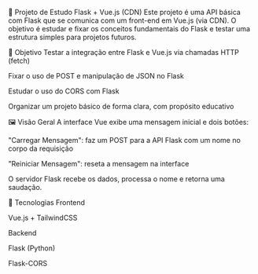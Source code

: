 🚀 Projeto de Estudo Flask + Vue.js (CDN)
Este projeto é uma API básica com Flask que se comunica com um front-end em Vue.js (via CDN). O objetivo é estudar e fixar os conceitos fundamentais do Flask e testar uma estrutura simples para projetos futuros.

🧠 Objetivo
Testar a integração entre Flask e Vue.js via chamadas HTTP (fetch)

Fixar o uso de POST e manipulação de JSON no Flask

Estudar o uso do CORS com Flask

Organizar um projeto básico de forma clara, com propósito educativo

🖼️ Visão Geral
A interface Vue exibe uma mensagem inicial e dois botões:

"Carregar Mensagem": faz um POST para a API Flask com um nome no corpo da requisição

"Reiniciar Mensagem": reseta a mensagem na interface

O servidor Flask recebe os dados, processa o nome e retorna uma saudação.

🧩 Tecnologias
Frontend

Vue.js  + TailwindCSS

Backend

Flask (Python)

Flask-CORS

